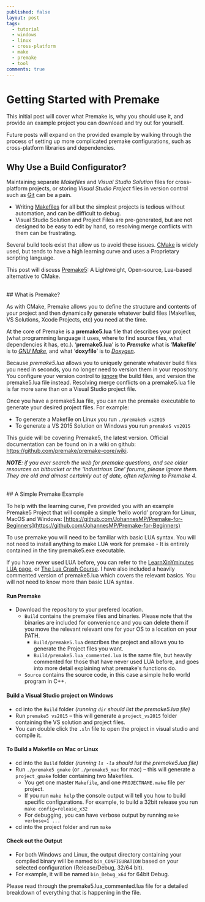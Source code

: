 ```yaml
---
published: false
layout: post
tags:
  - tutorial
  - windows
  - linux
  - cross-platform
  - make
  - premake
  - tool
comments: true
---
```

# Getting Started with Premake

This initial post will cover what Premake is, why you should use it, and provide an example project you can download and try out for yourself.

Future posts will expand on the provided example by walking through the process of setting up more complicated premake configurations, such as cross-platform libraries and dependencies.


## Why Use a Build Configurator?

Maintaining separate _Makefiles_ and _Visual Studio Solution_ files for cross-platform projects, or storing _Visual Studio Project_ files in version control such as [Git](https://git-scm.com/) can be a pain.

- Writing [Makefiles](https://www.cs.swarthmore.edu/~newhall/unixhelp/howto_makefiles.html) for all but the simplest projects is tedious without automation, and can be difficult to debug.
- Visual Studio Solution and Project Files are pre-generated, but are not designed to be easy to edit by hand, so resolving merge conflicts with them can be frustrating.

Several build tools exist that allow us to avoid these issues. [CMake](https://cmake.org/) is widely used, but tends to have a high learning curve and uses a Proprietary scripting language.

This post will discuss [Premake5](https://premake.github.io/): A Lightweight, Open-source, Lua-based alternative to CMake.

<br />
## What is Premake?
<!-- more -->

As with CMake, Premake allows you to define the structure and contents of your project and then dynamically generate whatever build files (Makefiles, VS Solutions, Xcode Projects, etc) you need at the time.

At the core of Premake is a **premake5.lua** file that describes your project (what programming language it uses, where to find source files, what dependencies it has, etc.). ‘**premake5.lua**’ is to _**Premake**_ what is ‘**Makefile**’ is to _[GNU Make](https://www.gnu.org/software/make/)_, and what ‘**doxyfile**’ is to _[Doxygen](http://www.stack.nl/~dimitri/doxygen/)_.

Because _premake5.lua_ allows you to uniquely generate whatever build files you need in seconds, you no longer need to version them in your repository. You configure your version control to [ignore](https://git-scm.com/docs/gitignore) the build files, and version the premake5.lua file instead. Resolving merge conflicts on a premake5.lua file is far more sane than on a Visual Studio project file.

Once you have a premake5.lua file, you can run the premake executable to generate your desired project files. For example:

- To generate a Makefile on Linux you run `./premake5 vs2015`
- To generate a VS 2015 Solution on Windows you run `premake5 vs2015`

This guide will be covering Premake5, the latest version. Official documentation can be found on in a wiki on github: https://github.com/premake/premake-core/wiki. 

_**NOTE**: if you ever search the web for premake questions, and see older resources on bitbucket or the 'Industrious One' forums, please ignore them. They are old and almost certainly out of date, often referring to Premake 4._

<br />
## A Simple Premake Example

To help with the learning curve, I’ve provided you with an example Premake5 Project that will compile a simple ‘hello world’ program for Linux, MacOS and Windows: [https://github.com/JohannesMP/Premake-for-Beginners](https://github.com/JohannesMP/Premake-for-Beginners)

To use premake you will need to be familiar with basic LUA syntax. You will not need to install anything to make LUA work for premake - It is entirely contained in the tiny premake5.exe executable. 

If you have never used LUA before, you can refer to the [LearnXinYminutes LUA page](https://learnxinyminutes.com/docs/lua/), or [The Lua Crash Course](http://luatut.com/crash_course.html).  I have also included a heavily commented version of premake5.lua which covers the relevant basics. You will not need to know more than basic LUA syntax.

#### Run Premake
- Download the repository to your prefered location.
  - `Build` contains the premake files and binaries. Please note that the binaries are included for convenience and you can delete them if you move the relevant relevant one for your OS to a location on your PATH.
    - `Build/premake5.lua` describes the project and allows you to generate the Project files you want.
    - `Build/premake5.lua_commented.lua` is the same file, but heavily commented for those that have never used LUA before, and goes into more detail explaining what premake's functions do.
  - `Source` contains the source code, in this case a simple hello world program in C++.
  

#### Build a Visual Studio project on Windows
- cd into the `Build` folder _(running `dir` should list the premake5.lua file)_
- Run `premake5 vs2015` – this will generate a `project_vs2015` folder containing the VS solution and project files.
- You can double click the `.sln` file to open the project in visual studio and compile it.

#### To Build a Makefile on Mac or Linux
- cd into the `Build` folder _(running `ls -la` should list the premake5.lua file)_
- Run `./premake5 gmake` (or `./premake5_mac` for mac) – this will generate a `project_gmake` folder containing two Makefiles.
  - You get one master `Makefile`, and one `PROJECTNAME.make` file per project.
  - If you run `make help` the console output will tell you how to build specific configurations. For example, to build a 32bit release you run `make config=release_x32`
  - For debugging, you can have verbose output by running `make verbose=1 ...`
- cd into the project folder and run `make`

#### Check out the Output
- For both Windows and Linux, the output directory containing your compiled binary will be named `bin_CONFIGURATION` based on your selected configuration (Release/Debug, 32/64 bit). 
- For example, it will be named `bin_Debug_x64` for 64bit Debug.

Please read through the premake5.lua_commented.lua file for a detailed breakdown of everything that is happening in the file.
